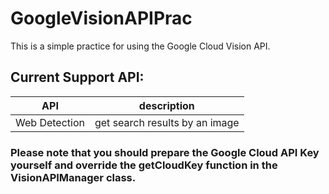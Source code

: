 # GoogleVisionAPIPrac

This is a simple practice for using the Google Cloud Vision API.

## Current Support API:
| API | description |
| --- | --- |
| Web Detection | get search results by an image |

### Please note that you should prepare the **Google Cloud API Key** yourself and override the getCloudKey function in the VisionAPIManager class.


